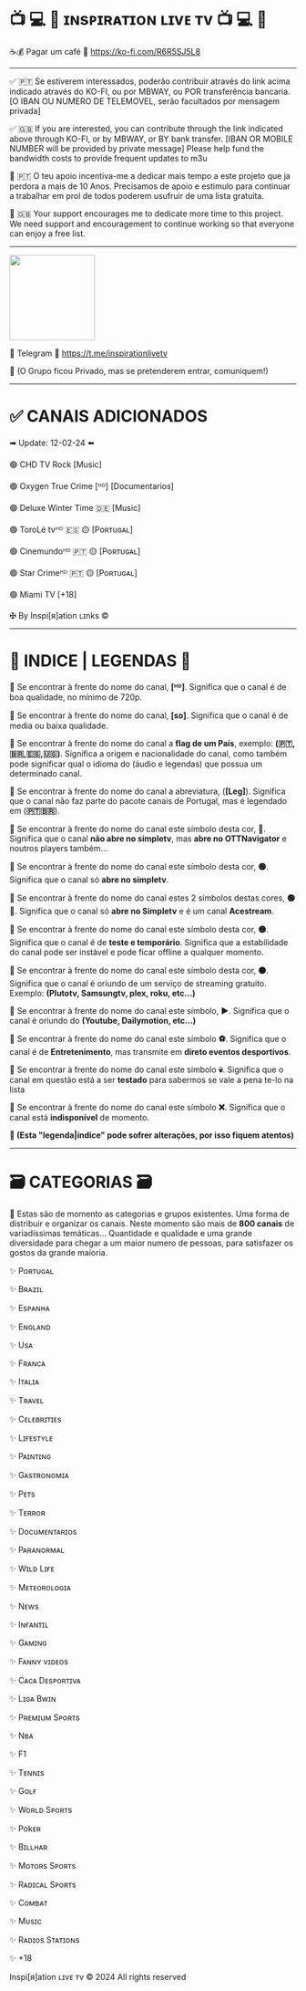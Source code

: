 
# 📺 💻 📱 ɪɴsᴘɪʀᴀᴛɪᴏɴ ʟɪvᴇ ᴛv 📺 💻 📱 

☕💰 Pagar um café
🔗 https://ko-fi.com/R6R5SJ5L8

---

✅ 🇵🇹 Se estiverem interessados, poderão contribuir através do link acima indicado através do KO-FI, ou por MBWAY, ou POR transferência bancaria.
[O IBAN OU NUMERO DE TELEMOVEL, serão facultados por mensagem privada]

✅ 🇬🇧 If you are interested, you can contribute through the link indicated above through KO-FI, or by MBWAY, or BY bank transfer.
[IBAN OR MOBILE NUMBER will be provided by private message]
Please help fund the bandwidth costs to provide frequent updates to m3u

📌 🇵🇹 O teu apoio incentiva-me a dedicar mais tempo a este projeto que ja perdora a mais de 10 Anos. Precisamos de apoio e estimulo para continuar a trabalhar em prol de todos poderem usufruir de uma lista gratuita.

📌 🇬🇧 Your support encourages me to dedicate more time to this project. We need support and encouragement to continue working so that everyone can enjoy a free list.

---

<a href="https://t.me/inspirationlivetv/" target="_blank" rel="noopener"><img style="border: 0px;height: 150px" src="https://jerrymoz.files.wordpress.com/2024/02/qrtelegram.jpg?w=200" alt="" height="150" border="0" /></a>

🚩 Telegram
🔗 https://t.me/inspirationlivetv

📣 (O Grupo ficou Privado, mas se pretenderem entrar, comuniquem!)

---

# ✅ CANAIS ADICIONADOS

 ➡︎ Update: 12-02-24 ⬅️ 



🟢 CHD TV Rock [Music]

🟢 Oxygen True Crime [ᴴᴰ] [Documentarios]

🟢 Deluxe Winter Time 🇩🇪 [Music]

🟢 ToroLé tvᴴᴰ 🇪🇸 🟡 [Poʀᴛᴜɢᴀʟ]

🟢 Cinemundoᴴᴰ 🇵🇹 🟡 [Poʀᴛᴜɢᴀʟ]

🟢 Star Crimeᴴᴰ 🇵🇹 🟡 [Poʀᴛᴜɢᴀʟ]

🟢 Miami TV [+18]


✠ By Inspi[я]ation ʟɪnks ©

---

# 📝 INDICE | LEGENDAS 📝 


📌 Se encontrar à frente do nome do canal, <b>[ᴴᴰ]</b>. Significa que o canal é de boa qualidade, no mínimo de 720p.

📌 Se encontrar à frente do nome do canal, <b>[ѕᴅ]</b>. Significa que o canal é de media ou baixa qualidade.

📌 Se encontrar à frente do nome do canal a <b>flag de um País</b>, exemplo: <b>(🇵🇹,🇧🇷,🇪🇸,🇺🇸)</b>. Significa a origem e nacionalidade do canal, como também pode significar qual o idioma do (áudio e legendas) que possua um determinado canal.

📌 Se encontrar à frente do nome do canal a abreviatura, (<b>[Leg]</b>). Significa que o canal não faz parte do pacote canais de Portugal, mas é legendado em (<b>🇵🇹🇧🇷</b>).

📌 Se encontrar à frente do nome do canal este símbolo desta cor, <b>🔵</b>. Significa que o canal <b>não abre no simpletv</b>, mas <b>abre no OTTNavigator</b> e noutros players também...

📌 Se encontrar à frente do nome do canal este símbolo desta cor, <b>🟢</b>. Significa que o canal só <b>abre no simpletv</b>.

📌 Se encontrar à frente do nome do canal estes 2 símbolos destas cores, <b>🟢🔴</b>. Significa que o canal só <b>abre no Simpletv</b> e é um canal <b>Acestream</b>.

📌 Se encontrar à frente do nome do canal este símbolo desta cor, <b>🟡</b>. Significa que o canal é de <b>teste e temporário</b>. Significa que a estabilidade do canal pode ser instável e pode ficar offline a qualquer momento.

📌 Se encontrar à frente do nome do canal este símbolo desta cor, <b>🟤</b>. Significa que o canal é oriundo de um serviço de streaming gratuito. Exemplo: <b>(Plutotv, Samsungtv, plex, roku, etc...)</b>

📌 Se encontrar à frente do nome do canal este símbolo, <b>▶️</b>. Significa que o canal é oriundo do <b>(Youtube, Dailymotion, etc...)</b>

📌 Se encontrar à frente do nome do canal este símbolo <b>⚽️</b>. Significa que o canal é de <b>Entretenimento</b>, mas transmite em <b>direto eventos desportivos</b>.

📌 Se encontrar à frente do nome do canal este símbolo <b>💀</b>. Significa que o canal em questão está a ser <b>testado</b> para sabermos se vale a pena te-lo na lista

📌 Se encontrar à frente do nome do canal este símbolo <b>❌</b>. Significa que o canal está <b>indisponível</b> de momento.


<b>📢 (Esta "legenda|índice" pode sofrer alterações, por isso fiquem atentos)</b>

---

# 🗃️ CATEGORIAS 🗃️ 

📢 Estas são de momento as categorias e grupos existentes. Uma forma de distribuir e organizar os canais. Neste momento são mais de <b>800 canais</b> de variadíssimas temáticas... Quantidade e qualidade e uma grande diversidade para chegar a um maior numero de pessoas, para satisfazer os gostos da grande maioria.


✨ Poʀᴛᴜɢᴀʟ

✨ Bʀᴀzɪʟ

✨ Esᴘᴀɴʜᴀ

✨ Eɴɢʟᴀɴᴅ

✨ Usᴀ

✨ Fʀᴀɴcᴀ

✨ Iᴛᴀʟɪᴀ

✨ Tʀᴀvᴇʟ

✨ Cᴇʟᴇʙʀɪᴛɪᴇs

✨ Lɪғᴇsᴛʏʟᴇ

✨ Pᴀɪɴᴛɪɴɢ

✨ Gᴀsᴛʀᴏɴoᴍɪᴀ

✨ Pᴇᴛs

✨ Tᴇʀʀoʀ

✨ Docuᴍᴇɴᴛᴀʀɪos

✨ Pᴀʀᴀɴoʀᴍᴀʟ

✨ Wɪʟᴅ Lɪғᴇ

✨ Mᴇᴛᴇoʀoʟoɢɪᴀ

✨ Nᴇws

✨ Iɴғᴀɴᴛɪʟ

✨ Gᴀᴍɪɴɢ

✨ Fᴀɴɴʏ vɪᴅᴇos

✨ Cᴀcᴀ Dᴇsᴘoʀᴛɪvᴀ

✨ Lɪɢᴀ Bwɪɴ

✨ Pʀᴇᴍɪuᴍ Sᴘoʀᴛs

✨ Nʙᴀ

✨ F1

✨ Tᴇɴɴɪs

✨ Goʟғ

✨ Woʀʟᴅ Sᴘoʀᴛs

✨ Pokᴇʀ

✨ Bɪʟʟнᴀʀ

✨ Moᴛoʀs Sᴘoʀᴛs

✨ Rᴀᴅɪcᴀʟ Sᴘoʀᴛs

✨ Coᴍʙᴀᴛ

✨ Mυsɪc

✨ Rᴀᴅɪos Sᴛᴀᴛɪoɴs

✨ +18














Inspi[я]ation ʟɪvᴇ ᴛv © 2024 All rights reserved
